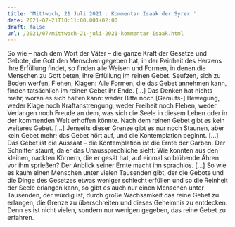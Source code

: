 ```yaml
---
title: 'Mittwoch, 21 Juli 2021 : Kommentar Isaak der Syrer '
date: 2021-07-21T10:11:00.001+02:00
draft: false
url: /2021/07/mittwoch-21-juli-2021-kommentar-isaak.html
---
```


So wie – nach dem Wort der Väter – die ganze Kraft der Gesetze und Gebote, die Gott den Menschen gegeben hat, in der Reinheit des Herzens ihre Erfüllung findet, so finden alle Weisen und Formen, in denen die Menschen zu Gott beten, ihre Erfüllung im reinen Gebet. Seufzen, sich zu Boden werfen, Flehen, Klagen: Alle Formen, die das Gebet annehmen kann, finden tatsächlich im reinen Gebet ihr Ende. \[…\] Das Denken hat nichts mehr, woran es sich halten kann: weder Bitte noch \[Gemüts-\] Bewegung, weder Klage noch Kraftanstrengung, weder Freiheit noch Flehen, weder Verlangen noch Freude an dem, was sich die Seele in diesem Leben oder in der kommenden Welt erhoffen könnte. Nach dem reinen Gebet gibt es kein weiteres Gebet. \[…\] Jenseits dieser Grenze gibt es nur noch Staunen, aber kein Gebet mehr; das Gebet hört auf, und die Kontemplation beginnt. \[…\] Das Gebet ist die Aussaat – die Kontemplation ist die Ernte der Garben. Der Schnitter staunt, da er das Unaussprechliche sieht: Wie konnten aus den kleinen, nackten Körnern, die er gesät hat, auf einmal so blühende Ähren vor ihm sprießen? Der Anblick seiner Ernte macht ihn sprachlos. \[…\] So wie es kaum einen Menschen unter vielen Tausenden gibt, der die Gebote und die Dinge des Gesetzes etwas weniger schlecht erfüllen und so die Reinheit der Seele erlangen kann, so gibt es auch nur einen Menschen unter Tausenden, der würdig ist, durch große Wachsamkeit das reine Gebet zu erlangen, die Grenze zu überschreiten und dieses Geheimnis zu entdecken. Denn es ist nicht vielen, sondern nur wenigen gegeben, das reine Gebet zu erfahren.